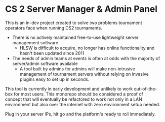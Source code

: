 # CS 2 Server Manager & Admin Panel

This is an in-dev project created to solve two problems tournament operators face when running CS2 tournaments.

 - There is no actively maintained free-to-use lightweight server management software
    - HLSW is difficult to acquire, no longer has online functionality and hasn't been updated since 2011
  - The needs of admin teams at events is often at odds with the majority of server/admin software available
    - A tool built by admins for admins will make non-intrusive management of tournament servers without relying on invasive plugins easy to set up in seconds.

This tool is currently in early development and unlikely to work out-of-the-box for most users. This monorepo should be considered a proof of concept that will eventually be refactored to work not only in a LAN environment but also over the internet with zero environment setup needed.

Plug in your server IPs, hit go and the platform's ready to roll immediately.
